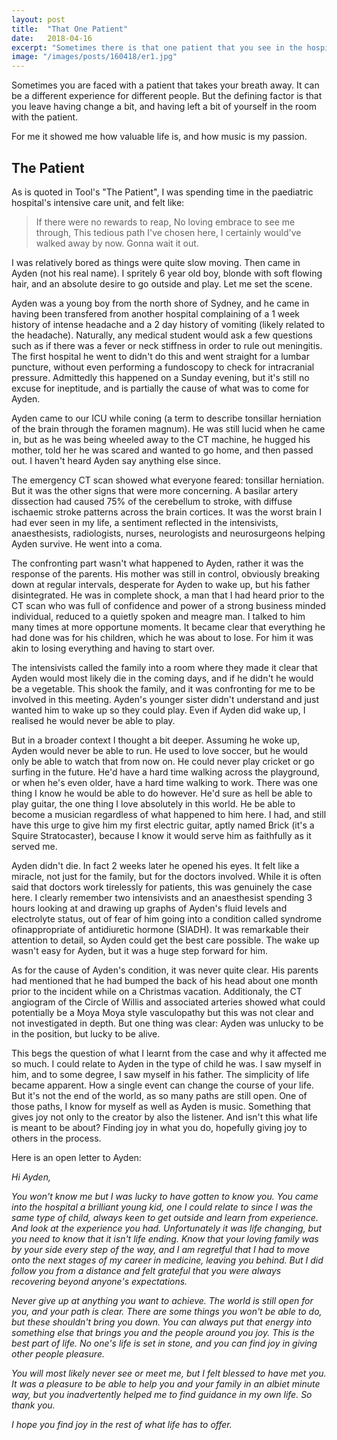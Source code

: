 ```yaml
---
layout: post
title:  "That One Patient"
date:   2018-04-16
excerpt: "Sometimes there is that one patient that you see in the hospital that changes your outlook on medicine and life."
image: "/images/posts/160418/er1.jpg"
---
```


Sometimes you are faced with a patient that takes your breath away. It can be a different experience for different people. But the defining factor is that you leave having change a bit, and having left a bit of yourself in the room with the patient.

For me it showed me how valuable life is, and how music is my passion.

## The Patient

As is quoted in Tool's "The Patient", I was spending time in the paediatric hospital's intensive care unit, and felt like:

> If there were no rewards to reap,
> No loving embrace to see me through,
> This tedious path I've chosen here,
> I certainly would've walked away by now.
> Gonna wait it out.

I was relatively bored as things were quite slow moving. Then came in Ayden (not his real name). I spritely 6 year old boy, blonde with soft flowing hair, and an absolute desire to go outside and play. Let me set the scene.

Ayden was a young boy from the north shore of Sydney, and he came in having been transfered from another hospital complaining of a 1 week history of intense headache and a 2 day history of vomiting (likely related to the headache). Naturally, any medical student would ask a few questions such as if there was a fever or neck stiffness in order to rule out meningitis. The first hospital he went to didn't do this and went straight for a lumbar puncture, without even performing a fundoscopy to check for intracranial pressure. Admittedly this happened on a Sunday evening, but it's still no excuse for ineptitude, and is partially the cause of what was to come for Ayden.

Ayden came to our ICU while coning (a term to describe tonsillar herniation of the brain through the foramen magnum). He was still lucid when he came in, but as he was being wheeled away to the CT machine, he hugged his mother, told her he was scared and wanted to go home, and then passed out. I haven't heard Ayden say anything else since.

The emergency CT scan showed what everyone feared: tonsillar herniation. But it was the other signs that were more concerning. A basilar artery dissection had caused 75% of the cerebellum to stroke, with diffuse ischaemic stroke patterns across the brain cortices. It was the worst brain I had ever seen in my life, a sentiment reflected in the intensivists, anaesthesists, radiologists, nurses, neurologists and neurosurgeons helping Ayden survive. He went into a coma.

The confronting part wasn't what happened to Ayden, rather it was the response of the parents. His mother was still in control, obviously breaking down at regular intervals, desperate for Ayden to wake up, but his father disintegrated. He was in complete shock, a man that I had heard prior to the CT scan who was full of confidence and power of a strong business minded individual, reduced to a quietly spoken and meagre man. I talked to him many times at more opportune moments. It became clear that everything he had done was for his children, which he was about to lose. For him it was akin to losing everything and having to start over.

The intensivists called the family into a room where they made it clear that Ayden would most likely die in the coming days, and if he didn't he would be a vegetable. This shook the family, and it was confronting for me to be involved in this meeting. Ayden's younger sister didn't understand and just wanted him to wake up so they could play. Even if Ayden did wake up, I realised he would never be able to play.

But in a broader context I thought a bit deeper. Assuming he woke up, Ayden would never be able to run. He used to love soccer, but he would only be able to watch that from now on. He could never play cricket or go surfing in the future. He'd have a hard time walking across the playground, or when he's even older, have a hard time walking to work. There was one thing I know he would be able to do however. He'd sure as hell be able to play guitar, the one thing I love absolutely in this world. He be able to become a musician regardless of what happened to him here. I had, and still have this urge to give him my first electric guitar, aptly named Brick (it's a Squire Stratocaster), because I know it would serve him as faithfully as it served me.

Ayden didn't die. In fact 2 weeks later he opened his eyes. It felt like a miracle, not just for the family, but for the doctors involved. While it is often said that doctors work tirelessly for patients, this was genuinely the case here. I clearly remember two intensivists and an anaesthesist spending 3 hours looking at and drawing up graphs of Ayden's fluid levels and electrolyte status, out of fear of him going into a condition called syndrome ofinappropriate of antidiuretic hormone (SIADH). It was remarkable their attention to detail, so Ayden could get the best care possible. The wake up wasn't easy for Ayden, but it was a huge step forward for him.

As for the cause of Ayden's condition, it was never quite clear. His parents had mentioned that he had bumped the back of his head about one month prior to the incident while on a Christmas vacation. Additionaly, the CT angiogram of the Circle of Willis and associated arteries showed what could potentially be a Moya Moya style vasculopathy but this was not clear and not investigated in depth. But one thing was clear: Ayden was unlucky to be in the position, but lucky to be alive.

This begs the question of what I learnt from the case and why it affected me so much. I could relate to Ayden in the type of child he was. I saw myself in him, and to some degree, I saw myself in his father. The simplicity of life became apparent. How a single event can change the course of your life. But it's not the end of the world, as so many paths are still open. One of those paths, I know for myself as well as Ayden is music. Something that gives joy not only to the creator by also the listener. And isn't this what life is meant to be about? Finding joy in what you do, hopefully giving joy to others in the process.

Here is an open letter to Ayden:

*Hi Ayden,*

*You won't know me but I was lucky to have gotten to know you. You came into the hospital a brilliant young kid, one I could relate to since I was the same type of child, always keen to get outside and learn from experience. And look at the experience you had. Unfortunately it was life changing, but you need to know that it isn't life ending. Know that your loving family was by your side every step of the way, and I am regretful that I had to move onto the next stages of my career in medicine, leaving you behind. But I did follow you from a distance and felt grateful that you were always recovering beyond anyone's expectations.*

*Never give up at anything you want to achieve. The world is still open for you, and your path is clear. There are some things you won't be able to do, but these shouldn't bring you down. You can always put that energy into something else that brings you and the people around you joy. This is the best part of life. No one's life is set in stone, and you can find joy in giving other people pleasure.*

*You will most likely never see or meet me, but I felt blessed to have met you. It was a pleasure to be able to help you and your family in an albiet minute way, but you inadvertently helped me to find guidance in my own life. So thank you.*

*I hope you find joy in the rest of what life has to offer.*